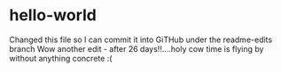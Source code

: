 # hello-world
Changed this file so I can commit it into GiTHub under the readme-edits branch
Wow another edit - after 26 days!!....holy cow time is flying by without anything concrete :(
